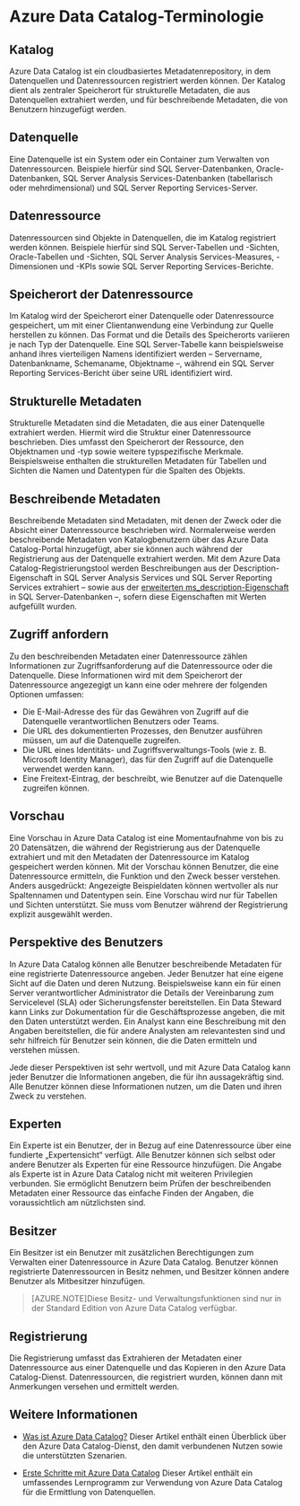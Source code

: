 <properties
   pageTitle="Azure Data Catalog-Terminologie"
   description="Azure Data Catalog-Terminologie"
   services="data-catalog"
   documentationCenter=""
   authors="steelanddata"
   manager="NA"
   editor=""
   tags=""/>

<tags
   ms.service="data-catalog"
   ms.devlang="NA"
   ms.topic="article"
   ms.tgt_pltfrm="NA"
   ms.workload="data-catalog"
   ms.date="07/31/2015"
   ms.author="maroche"/>


# Azure Data Catalog-Terminologie

## Katalog

Azure Data Catalog ist ein cloudbasiertes Metadatenrepository, in dem Datenquellen und Datenressourcen registriert werden können. Der Katalog dient als zentraler Speicherort für strukturelle Metadaten, die aus Datenquellen extrahiert werden, und für beschreibende Metadaten, die von Benutzern hinzugefügt werden.

## Datenquelle

Eine Datenquelle ist ein System oder ein Container zum Verwalten von Datenressourcen. Beispiele hierfür sind SQL Server-Datenbanken, Oracle-Datenbanken, SQL Server Analysis Services-Datenbanken (tabellarisch oder mehrdimensional) und SQL Server Reporting Services-Server.

## Datenressource

Datenressourcen sind Objekte in Datenquellen, die im Katalog registriert werden können. Beispiele hierfür sind SQL Server-Tabellen und -Sichten, Oracle-Tabellen und -Sichten, SQL Server Analysis Services-Measures, -Dimensionen und -KPIs sowie SQL Server Reporting Services-Berichte.

## Speicherort der Datenressource

Im Katalog wird der Speicherort einer Datenquelle oder Datenressource gespeichert, um mit einer Clientanwendung eine Verbindung zur Quelle herstellen zu können. Das Format und die Details des Speicherorts variieren je nach Typ der Datenquelle. Eine SQL Server-Tabelle kann beispielsweise anhand ihres vierteiligen Namens identifiziert werden – Servername, Datenbankname, Schemaname, Objektname –, während ein SQL Server Reporting Services-Bericht über seine URL identifiziert wird.

## Strukturelle Metadaten

Strukturelle Metadaten sind die Metadaten, die aus einer Datenquelle extrahiert werden. Hiermit wird die Struktur einer Datenressource beschrieben. Dies umfasst den Speicherort der Ressource, den Objektnamen und -typ sowie weitere typspezifische Merkmale. Beispielsweise enthalten die strukturellen Metadaten für Tabellen und Sichten die Namen und Datentypen für die Spalten des Objekts.

## Beschreibende Metadaten

Beschreibende Metadaten sind Metadaten, mit denen der Zweck oder die Absicht einer Datenressource beschrieben wird. Normalerweise werden beschreibende Metadaten von Katalogbenutzern über das Azure Data Catalog-Portal hinzugefügt, aber sie können auch während der Registrierung aus der Datenquelle extrahiert werden. Mit dem Azure Data Catalog-Registrierungstool werden Beschreibungen aus der Description-Eigenschaft in SQL Server Analysis Services und SQL Server Reporting Services extrahiert – sowie aus der [erweiterten ms\_description-Eigenschaft](https://technet.microsoft.com/library/ms190243.aspx) in SQL Server-Datenbanken –, sofern diese Eigenschaften mit Werten aufgefüllt wurden.

## Zugriff anfordern

Zu den beschreibenden Metadaten einer Datenressource zählen Informationen zur Zugriffsanforderung auf die Datenressource oder die Datenquelle. Diese Informationen wird mit dem Speicherort der Datenressource angezegigt un kann eine oder mehrere der folgenden Optionen umfassen:

- Die E-Mail-Adresse des für das Gewähren von Zugriff auf die Datenquelle verantwortlichen Benutzers oder Teams.
- Die URL des dokumentierten Prozesses, den Benutzer ausführen müssen, um auf die Datenquelle zugreifen.
- Die URL eines Identitäts- und Zugriffsverwaltungs-Tools (wie z. B. Microsoft Identity Manager), das für den Zugriff auf die Datenquelle verwendet werden kann.
- Eine Freitext-Eintrag, der beschreibt, wie Benutzer auf die Datenquelle zugreifen können.

## Vorschau

Eine Vorschau in Azure Data Catalog ist eine Momentaufnahme von bis zu 20 Datensätzen, die während der Registrierung aus der Datenquelle extrahiert und mit den Metadaten der Datenressource im Katalog gespeichert werden können. Mit der Vorschau können Benutzer, die eine Datenressource ermitteln, die Funktion und den Zweck besser verstehen. Anders ausgedrückt: Angezeigte Beispieldaten können wertvoller als nur Spaltennamen und Datentypen sein. Eine Vorschau wird nur für Tabellen und Sichten unterstützt. Sie muss vom Benutzer während der Registrierung explizit ausgewählt werden.

## Perspektive des Benutzers

In Azure Data Catalog können alle Benutzer beschreibende Metadaten für eine registrierte Datenressource angeben. Jeder Benutzer hat eine eigene Sicht auf die Daten und deren Nutzung. Beispielsweise kann ein für einen Server verantwortlicher Administrator die Details der Vereinbarung zum Servicelevel (SLA) oder Sicherungsfenster bereitstellen. Ein Data Steward kann Links zur Dokumentation für die Geschäftsprozesse angeben, die mit den Daten unterstützt werden. Ein Analyst kann eine Beschreibung mit den Angaben bereitstellen, die für andere Analysten am relevantesten sind und sehr hilfreich für Benutzer sein können, die die Daten ermitteln und verstehen müssen.

Jede dieser Perspektiven ist sehr wertvoll, und mit Azure Data Catalog kann jeder Benutzer die Informationen angeben, die für ihn aussagekräftig sind. Alle Benutzer können diese Informationen nutzen, um die Daten und ihren Zweck zu verstehen.

## Experten

Ein Experte ist ein Benutzer, der in Bezug auf eine Datenressource über eine fundierte „Expertensicht“ verfügt. Alle Benutzer können sich selbst oder andere Benutzer als Experten für eine Ressource hinzufügen. Die Angabe als Experte ist in Azure Data Catalog nicht mit weiteren Privilegien verbunden. Sie ermöglicht Benutzern beim Prüfen der beschreibenden Metadaten einer Ressource das einfache Finden der Angaben, die voraussichtlich am nützlichsten sind.

## Besitzer

Ein Besitzer ist ein Benutzer mit zusätzlichen Berechtigungen zum Verwalten einer Datenressource in Azure Data Catalog. Benutzer können registrierte Datenressourcen in Besitz nehmen, und Besitzer können andere Benutzer als Mitbesitzer hinzufügen.
> [AZURE.NOTE]Diese Besitz- und Verwaltungsfunktionen sind nur in der Standard Edition von Azure Data Catalog verfügbar.

## Registrierung

Die Registrierung umfasst das Extrahieren der Metadaten einer Datenressource aus einer Datenquelle und das Kopieren in den Azure Data Catalog-Dienst. Datenressourcen, die registriert wurden, können dann mit Anmerkungen versehen und ermittelt werden.

## Weitere Informationen

- [Was ist Azure Data Catalog?](data-catalog-what-is-data-catalog.md) Dieser Artikel enthält einen Überblick über den Azure Data Catalog-Dienst, den damit verbundenen Nutzen sowie die unterstützten Szenarien.
  
- [Erste Schritte mit Azure Data Catalog](data-catalog-get-started.md) Dieser Artikel enthält ein umfassendes Lernprogramm zur Verwendung von Azure Data Catalog für die Ermittlung von Datenquellen.

<!---HONumber=August15_HO6-->